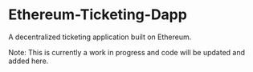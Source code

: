 # Ethereum-Ticketing-Dapp
A decentralized ticketing application built on Ethereum.

Note: This is currently a work in progress and code will be updated and added here.
